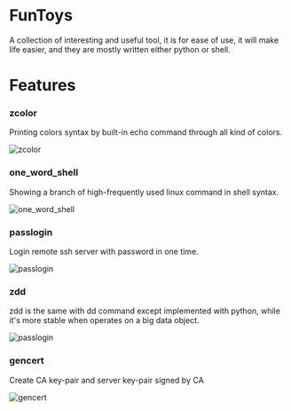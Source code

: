 # FunToys
A collection of interesting and useful tool, it is for ease of use, it will make life easier, and they are mostly written either python or shell.

# Features
### zcolor
Printing colors syntax by built-in echo command through all kind of colors.

![zcolor](https://github.com/TheBeeMan/FunToys/blob/master/images/zcolor.png?raw=true)

### one_word_shell
Showing a branch of high-frequently used linux command in shell syntax.

![one_word_shell](https://github.com/TheBeeMan/FunToys/blob/master/images/one_word_shell.png?raw=true)

### passlogin
Login remote ssh server with password in one time.

![passlogin](https://github.com/TheBeeMan/FunToys/blob/master/images/passlogin.png?raw=true)

### zdd
zdd is the same with dd command except implemented with python, while it's more stable when operates on a big data object.

![passlogin](https://github.com/TheBeeMan/FunToys/blob/master/images/zdd.png?raw=true)

### gencert
Create CA key-pair and server key-pair signed by CA

![gencert](https://github.com/TheBeeMan/FunToys/blob/master/images/cert.png?raw=true)
